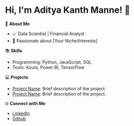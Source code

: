# Hi, I'm Aditya Kanth Manne! 👋

🚀 **About Me**
- 📈 Data Scientist  | Financial Analyst
- 🌟 Passionate about [Your Niche/Interests]

📚 **Skills**
- Programming: Python, JavaScript, SQL
- Tools: Azure, Power BI, TensorFlow

💻 **Projects**
- [Project Name](link): Brief description of the project.
- [Project Name](link): Brief description of the project.

🌐 **Connect with Me**
- [LinkedIn](https://www.linkedin.com/in/adityakanthmanne/)
- [Github]((https://github.com/AdityaKanthManne))
